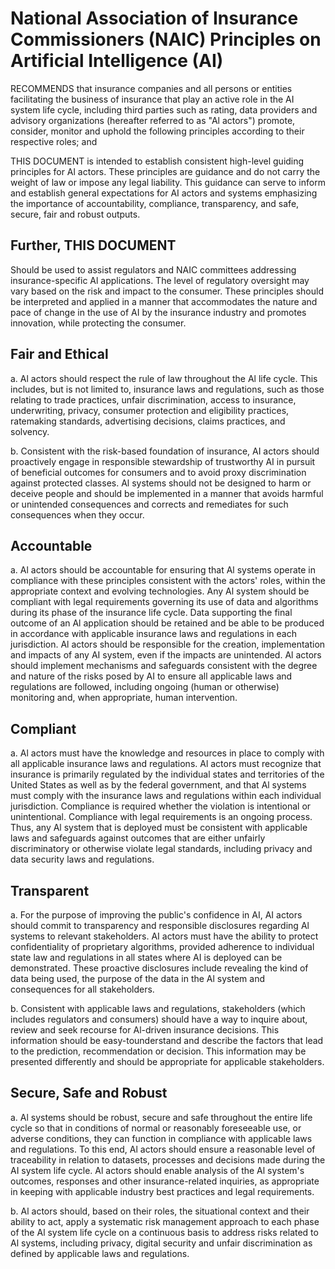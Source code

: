 # National Association of Insurance Commissioners (NAIC) Principles on Artificial Intelligence (AI) 

RECOMMENDS that insurance companies and all persons or entities facilitating the business of insurance that play an active role in the AI system life cycle, including third parties such as rating, data providers and advisory organizations (hereafter referred to as "Al actors") promote, consider, monitor and uphold the following principles according to their respective roles; and

THIS DOCUMENT is intended to establish consistent high-level guiding principles for Al actors. These principles are guidance and do not carry the weight of law or impose any legal liability. This guidance can serve to inform and establish general expectations for AI actors and systems emphasizing the importance of accountability, compliance, transparency, and safe, secure, fair and robust outputs.

## Further, THIS DOCUMENT

Should be used to assist regulators and NAIC committees addressing insurance-specific Al applications. The level of regulatory oversight may vary based on the risk and impact to the consumer. These principles should be interpreted and applied in a manner that accommodates the nature and pace of change in the use of AI by the insurance industry and promotes innovation, while protecting the consumer.

## Fair and Ethical

a. Al actors should respect the rule of law throughout the Al life cycle. This includes, but is not limited to, insurance laws and regulations, such as those relating to trade practices, unfair discrimination, access to insurance, underwriting, privacy, consumer protection and eligibility practices, ratemaking standards, advertising decisions, claims practices, and solvency.

b. Consistent with the risk-based foundation of insurance, AI actors should proactively engage in responsible stewardship of trustworthy AI in pursuit of beneficial outcomes for consumers and to avoid proxy discrimination against protected classes. Al systems should not be designed to harm or deceive people and should be implemented in a manner that avoids harmful or unintended consequences and corrects and remediates for such consequences when they occur.

## Accountable

a. Al actors should be accountable for ensuring that Al systems operate in compliance with these principles consistent with the actors' roles, within the appropriate context and evolving technologies. Any Al system should be compliant with legal requirements governing its use of data and algorithms during its phase of the insurance life cycle. Data supporting the final outcome of an Al application should be retained and be able to be produced in accordance with applicable insurance laws and regulations in each jurisdiction. Al actors should be responsible for the creation, implementation and impacts of any AI system, even if the impacts are unintended. Al actors should implement mechanisms and safeguards consistent with the degree and nature of the risks posed by AI to ensure all applicable laws and regulations are followed, including ongoing (human or otherwise) monitoring and, when appropriate, human intervention.

## Compliant

a. Al actors must have the knowledge and resources in place to comply with all applicable insurance laws and regulations. Al actors must recognize that insurance is primarily regulated by the individual states and territories of the United States as well as by the federal government, and that Al systems must comply with the insurance laws and regulations within each individual jurisdiction. Compliance is required whether the violation is intentional or unintentional. Compliance with legal requirements is an ongoing process. Thus, any Al system that is deployed must be consistent with applicable laws and safeguards against outcomes that are either unfairly discriminatory or otherwise violate legal standards, including privacy and data security laws and regulations.

## Transparent

a. For the purpose of improving the public's confidence in AI, AI actors should commit to transparency and responsible disclosures regarding Al systems to relevant stakeholders. AI actors must have the ability to protect confidentiality of proprietary algorithms, provided adherence to individual state law and regulations in all states where AI is deployed can be demonstrated. These proactive disclosures include revealing the kind of data being used, the purpose of the data in the Al system and consequences for all stakeholders.

b. Consistent with applicable laws and regulations, stakeholders (which includes regulators and consumers) should have a way to inquire about, review and seek recourse for Al-driven insurance decisions. This information should be easy-tounderstand and describe the factors that lead to the prediction, recommendation or decision. This information may be presented differently and should be appropriate for applicable stakeholders.

## Secure, Safe and Robust

a. Al systems should be robust, secure and safe throughout the entire life cycle so that in conditions of normal or reasonably foreseeable use, or adverse conditions, they can function in compliance with applicable laws and regulations. To this end, Al actors should ensure a reasonable level of traceability in relation to datasets, processes and decisions made during the AI system life cycle. Al actors should enable analysis of the Al system's outcomes, responses and other insurance-related inquiries, as appropriate in keeping with applicable industry best practices and legal requirements.

b. Al actors should, based on their roles, the situational context and their ability to act, apply a systematic risk management approach to each phase of the Al system life cycle on a continuous basis to address risks related to Al systems, including privacy, digital security and unfair discrimination as defined by applicable laws and regulations.
